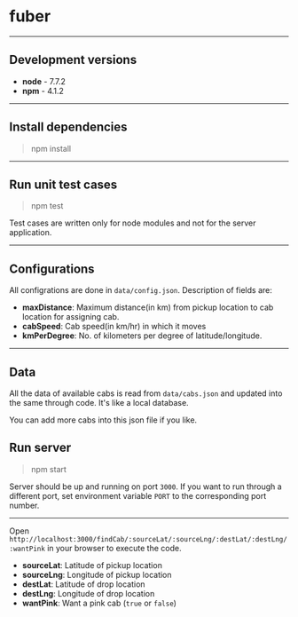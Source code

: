 # fuber
----
## Development versions
* **node** - 7.7.2
* **npm** - 4.1.2

----
## Install dependencies
> npm install

----

## Run unit test cases
> npm test

Test cases are written only for node modules and not for the server application.

----
## Configurations
All configrations are done in `data/config.json`. Description of fields are:

* **maxDistance**: Maximum distance(in km) from pickup location to cab location for assigning cab.
* **cabSpeed**: Cab speed(in km/hr) in which it moves
* **kmPerDegree**: No. of kilometers per degree of latitude/longitude.

----

## Data
All the data of available cabs is read from `data/cabs.json` and updated into the same through code. It's like a local database.

You can add more cabs into this json file if you like.

## Run server
> npm start

Server should be up and running on port `3000`. If you want to run through a different port, set environment variable `PORT` to the corresponding port number.

----
Open `http://localhost:3000/findCab/:sourceLat/:sourceLng/:destLat/:destLng/:wantPink` in your browser to execute the code.

* **sourceLat**: Latitude of pickup location
* **sourceLng**: Longitude of pickup location
* **destLat**: Latitude of drop location
* **destLng**: Longitude of drop location
* **wantPink**: Want a pink cab (`true` or `false`)